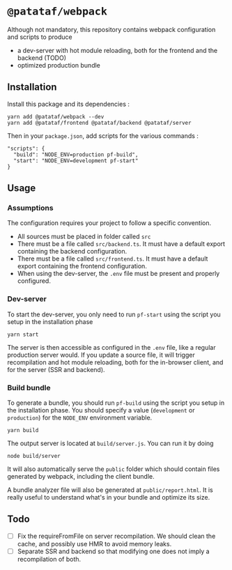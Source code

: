 # `@patataf/webpack`

Although not mandatory, this repository contains webpack configuration and scripts to produce

- a dev-server with hot module reloading, both for the frontend and the backend (TODO)
- optimized production bundle

## Installation

Install this package and its dependencies :

```
yarn add @patataf/webpack --dev
yarn add @patataf/frontend @patataf/backend @patataf/server
```

Then in your `package.json`, add scripts for the various commands :

```
"scripts": {
  "build": "NODE_ENV=production pf-build",
  "start": "NODE_ENV=development pf-start"
}
```

## Usage

### Assumptions

The configuration requires your project to follow a specific convention.

- All sources must be placed in folder called `src`
- There must be a file called `src/backend.ts`. It must have a default export containing the backend configuration.
- There must be a file called `src/frontend.ts`. It must have a default export containing the frontend configuration.
- When using the dev-server, the `.env` file must be present and properly configured.

### Dev-server

To start the dev-server, you only need to run `pf-start` using the script you setup in the installation phase

```
yarn start
```

The server is then accessible as configured in the `.env` file, like a regular production server would.
If you update a source file, it will trigger recompilation and hot module reloading, both for the in-browser client, and for the server (SSR and backend).

### Build bundle

To generate a bundle, you should run `pf-build` using the script you setup in the installation phase.
You should specify a value (`development` or `production`) for the `NODE_ENV` environment variable.

```
yarn build
```

The output server is located at `build/server.js`. You can run it by doing

```
node build/server
```

It will also automatically serve the `public` folder which should contain files generated by webpack,
including the client bundle.

A bundle analyzer file will also be generated at `public/report.html`.
It is really useful to understand what's in your bundle and optimize its size.

## Todo

- [ ] Fix the requireFromFile on server recompilation. We should clean the cache, and possibly use HMR to avoid memory leaks.
- [ ] Separate SSR and backend so that modifying one does not imply a recompilation of both.
